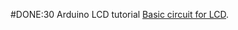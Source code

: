#DONE:30 Arduino LCD tutorial
[Basic circuit for LCD](https://howtomechatronics.com/tutorials/arduino/lcd-tutorial/).
